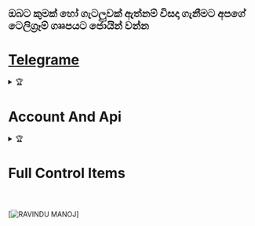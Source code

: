 ## ඔබට කුමක් හෝ ගැටලුවක් ඇත්නම් විසදා ගැනීමට අපගේ ටෙලිග්‍රෑම් ගෲපයට ජොයින් වන්න
 # [Telegrame](t.me/SewQueen)


<details>
    <summary>&#127942 <b><h1>Account And Api</h1></b></summary>

# Heroku Register Link 👇👇👇

[Heroku Register](https://signup.heroku.com/login)

#

# Remove Background Api Link👇👇👇

[Remove.bg](https://www.remove.bg/)

#

# Bot Link 👇👇👇

[Sew Queen](https://github.com/Sew01RaviduManoj01KingAndQueen/QueenSew.git)


#

[![RAVINDU MANOJ](https://bit.ly/3AyW139)]


</details>

<details>
    <summary>&#127942 <b><h1>Full Control Items</h1></b></summary>

# Base 64 encoder Link 👇👇👇

[img to base 64](https://codebeautify.org/image-to-base64-converter)

#

# Image Hosting Website

[img host](https://imgbb.com/)

#

# Xteam Register Link

[xteam](https://api.xteam.xyz/register)

#
</details>



#


[![RAVINDU MANOJ](https://bit.ly/3AyW139)]
